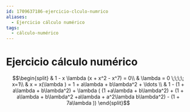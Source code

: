 ```yaml
---
id: 1709637186-ejercicio-clculo-numrico
aliases:
  - Ejercicio cálculo numérico
tags:
  - cálculo-numérico
---
```


# Ejercicio cálculo numérico

$$\begin{split}
    & 1 - x \lambda (x + x^2 - x^7) = 0\\
    & \lambda = 0 \;\;\;\; x=1\\
    & x = x(\lambda ) =  1 + a\lambda + b\lambda^2 + \ldots \\
    & 1 - (1 + a\lambda  + b\lambda^2) + \lambda ( (1 +a\lambda + b\lambda^2) + (1 + a\lambda + b\lambda^2 +a\lambda + a^2\lambda b\lambda^2) - (1 + 7a\lambda ))
\end{split}$$
